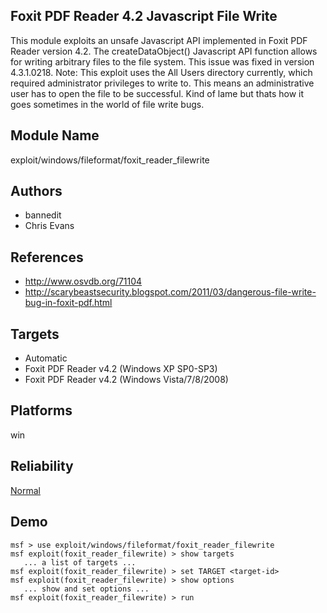## Foxit PDF Reader 4.2 Javascript File Write

This module exploits an unsafe Javascript API implemented in 
Foxit PDF Reader version 4.2. The createDataObject() 
Javascript API function allows for writing arbitrary files 
to the file system. This issue was fixed in version 
4.3.1.0218. Note: This exploit uses the All Users directory 
currently, which required administrator privileges to write 
to. This means an administrative user has to open the file 
to be successful. Kind of lame but thats how it goes 
sometimes in the world of file write bugs.


## Module Name
exploit/windows/fileformat/foxit_reader_filewrite

## Authors
* bannedit
* Chris Evans


## References
* http://www.osvdb.org/71104
* http://scarybeastsecurity.blogspot.com/2011/03/dangerous-file-write-bug-in-foxit-pdf.html



## Targets
* Automatic
* Foxit PDF Reader v4.2 (Windows XP SP0-SP3)
* Foxit PDF Reader v4.2 (Windows Vista/7/8/2008)


## Platforms
win

## Reliability
[Normal](https://github.com/rapid7/metasploit-framework/wiki/Exploit-Ranking)

## Demo

```
msf > use exploit/windows/fileformat/foxit_reader_filewrite
msf exploit(foxit_reader_filewrite) > show targets
   ... a list of targets ...
msf exploit(foxit_reader_filewrite) > set TARGET <target-id>
msf exploit(foxit_reader_filewrite) > show options
   ... show and set options ...
msf exploit(foxit_reader_filewrite) > run
```
    
    